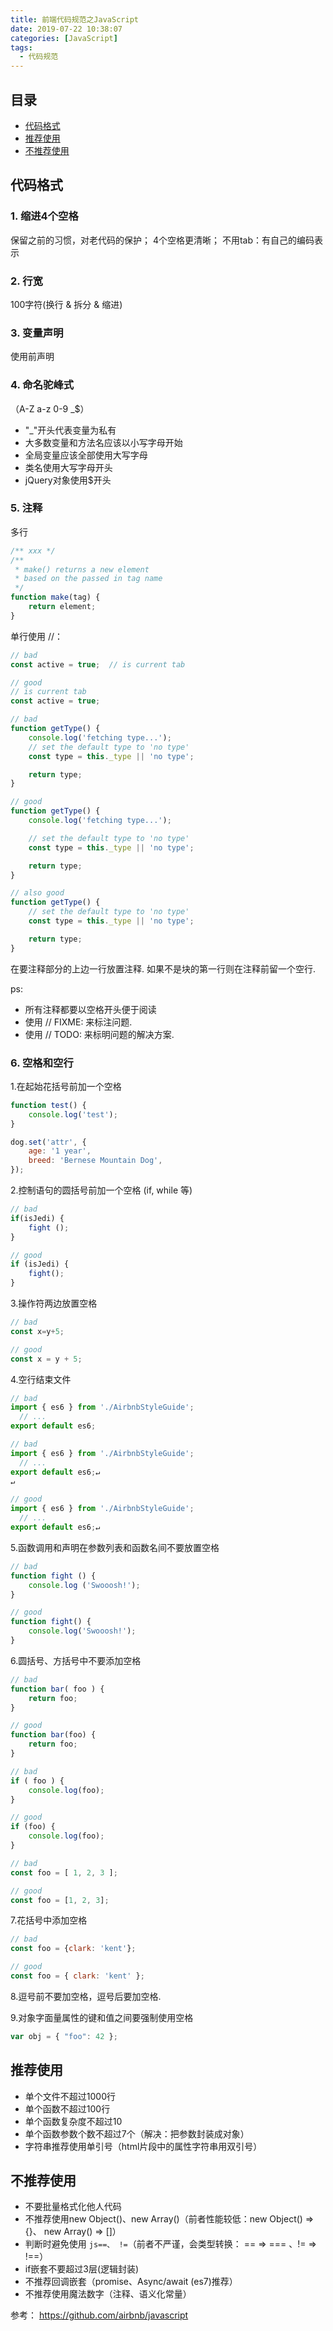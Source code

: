 ```yaml
---
title: 前端代码规范之JavaScript
date: 2019-07-22 10:38:07
categories: [JavaScript]
tags:
  - 代码规范
---
```


## 目录

* [代码格式](#代码格式)
* [推荐使用](#推荐使用)
* [不推荐使用](#不推荐使用)

## 代码格式

### 1. 缩进4个空格

保留之前的习惯，对老代码的保护；
4个空格更清晰；
不用tab：有自己的编码表示

### 2. 行宽

100字符(换行 & 拆分 & 缩进)
<!-- more -->
### 3. 变量声明

使用前声明

### 4. 命名驼峰式

（A-Z a-z 0-9 _$）

- "_"开头代表变量为私有
- 大多数变量和方法名应该以小写字母开始
- 全局变量应该全部使用大写字母
- 类名使用大写字母开头
- jQuery对象使用$开头

### 5. 注释

多行

```js
/** xxx */
/**
 * make() returns a new element
 * based on the passed in tag name
 */
function make(tag) {
    return element;
}
```

单行使用 //：

```js
// bad
const active = true;  // is current tab

// good
// is current tab
const active = true;

// bad
function getType() {
    console.log('fetching type...');
    // set the default type to 'no type'
    const type = this._type || 'no type';

    return type;
}

// good
function getType() {
    console.log('fetching type...');

    // set the default type to 'no type'
    const type = this._type || 'no type';

    return type;
}

// also good
function getType() {
    // set the default type to 'no type'
    const type = this._type || 'no type';

    return type;
}
```

在要注释部分的上边一行放置注释. 如果不是块的第一行则在注释前留一个空行.

ps:

- 所有注释都要以空格开头便于阅读
- 使用 // FIXME: 来标注问题.
- 使用 // TODO: 来标明问题的解决方案.

### 6. 空格和空行

1.在起始花括号前加一个空格

```js
function test() {
    console.log('test');
}

dog.set('attr', {
    age: '1 year',
    breed: 'Bernese Mountain Dog',
});
```

2.控制语句的圆括号前加一个空格 (if, while 等)

```js
// bad
if(isJedi) {
    fight ();
}

// good
if (isJedi) {
    fight();
}
```

3.操作符两边放置空格

```js
// bad
const x=y+5;

// good
const x = y + 5;
```

4.空行结束文件

```js
// bad
import { es6 } from './AirbnbStyleGuide';
  // ...
export default es6;

// bad
import { es6 } from './AirbnbStyleGuide';
  // ...
export default es6;↵
↵

// good
import { es6 } from './AirbnbStyleGuide';
  // ...
export default es6;↵
```

5.函数调用和声明在参数列表和函数名间不要放置空格

```js
// bad
function fight () {
    console.log ('Swooosh!');
}

// good
function fight() {
    console.log('Swooosh!');
}
```

6.圆括号、方括号中不要添加空格

```js
// bad
function bar( foo ) {
    return foo;
}

// good
function bar(foo) {
    return foo;
}

// bad
if ( foo ) {
    console.log(foo);
}

// good
if (foo) {
    console.log(foo);
}

// bad
const foo = [ 1, 2, 3 ];

// good
const foo = [1, 2, 3];
```

7.花括号中添加空格

```js
// bad
const foo = {clark: 'kent'};

// good
const foo = { clark: 'kent' };
```

8.逗号前不要加空格，逗号后要加空格.

9.对象字面量属性的键和值之间要强制使用空格

```js
var obj = { "foo": 42 };
```

## 推荐使用

- 单个文件不超过1000行
- 单个函数不超过100行
- 单个函数复杂度不超过10
- 单个函数参数个数不超过7个（解决：把参数封装成对象）
- 字符串推荐使用单引号（html片段中的属性字符串用双引号）

## 不推荐使用

- 不要批量格式化他人代码
- 不推荐使用new Object()、new Array()（前者性能较低：new Object() => {}、  new Array() => []）
- 判断时避免使用 ```js==、 !=```（前者不严谨，会类型转换： == => === 、!= => !==）
- if嵌套不要超过3层(逻辑封装)
- 不推荐回调嵌套（promise、Async/await (es7)推荐）
- 不推荐使用魔法数字（注释、语义化常量）

参考： https://github.com/airbnb/javascript
